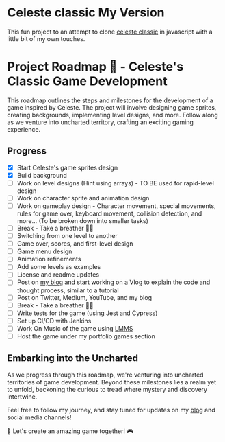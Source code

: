 # Celeste classic My Version

This fun project to an attempt to clone [celeste classic](https://mattmakesgames.itch.io/celesteclassic) in javascript with a little bit of my own touches.

# Project Roadmap 🚀 - Celeste's Classic Game Development

This roadmap outlines the steps and milestones for the development of a game inspired by Celeste. The project will involve designing game sprites, creating backgrounds, implementing level designs, and more. Follow along as we venture into uncharted territory, crafting an exciting gaming experience.

## Progress

- [x] Start Celeste's game sprites design
- [x] Build background
- [ ] Work on level designs (Hint using arrays) - TO BE used for rapid-level design
- [ ] Work on character sprite and animation design
- [ ] Work on gameplay design - Character movement, special movements, rules for game over, keyboard movement, collision detection, and more... (To be broken down into smaller tasks)
- [ ] Break - Take a breather 😮‍💨
- [ ] Switching from one level to another
- [ ] Game over, scores, and first-level design
- [ ] Game menu design
- [ ] Animation refinements
- [ ] Add some levels as examples
- [ ] License and readme updates
- [ ] Post on [my blog](https://www.notion.so/My-Portfolio-Update-805e0a494f9344318646ac65cabc3b6e?pvs=21) and start working on a Vlog to explain the code and thought process, similar to a tutorial
- [ ] Post on Twitter, Medium, YouTube, and my blog
- [ ] Break - Take a breather 😮‍💨
- [ ] Write tests for the game (using Jest and Cypress)
- [ ] Set up CI/CD with Jenkins
- [ ] Work On Music of the game using [LMMS](https://lmms.io/)
- [ ] Host the game under my portfolio games section

## Embarking into the Uncharted

As we progress through this roadmap, we're venturing into uncharted territories of game development. Beyond these milestones lies a realm yet to unfold, beckoning the curious to tread where mystery and discovery intertwine.

Feel free to follow my journey, and stay tuned for updates on my [blog](https://medium.com/@edwinchebiikibet) and social media channels!

🚀 Let's create an amazing game together! 🎮
